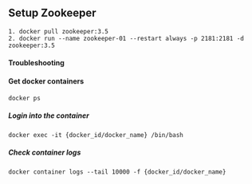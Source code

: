 ## Setup Zookeeper

```
1. docker pull zookeeper:3.5
2. docker run --name zookeeper-01 --restart always -p 2181:2181 -d zookeeper:3.5
```

#### Troubleshooting
#### Get docker containers
```docker ps```
##### Login into the container
```docker exec -it {docker_id/docker_name} /bin/bash```
##### Check container logs
```docker container logs --tail 10000 -f {docker_id/docker_name}```
